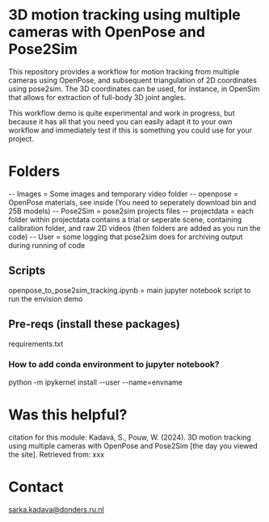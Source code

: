 ﻿# 3D motion tracking using multiple cameras with OpenPose and Pose2Sim

This repository provides a workflow for motion tracking from multiple cameras using OpenPose, and subsequent triangulation of 2D coordinates using pose2sim. The 3D coordinates can be used, for instance, in OpenSim that allows for extraction of full-body 3D joint angles.

This workflow demo is quite experimental and work in progress, but because it has all that you need you can easily adapt it to your own workflow and immediately test if this is something you could use for your project. 

# Folders
-- Images = Some images and temporary video folder
-- openpose = OpenPose materials, see inside (You need to seperately download bin and 25B models)
-- Pose2Sim = pose2sim projects files
-- projectdata = each folder within projectdata contains a trial or seperate scene, containing calibration folder, and raw 2D videos (then folders are added as you run the code)
-- User = some logging that pose2sim does for archiving output during running of code

## Scripts
openpose_to_pose2sim_tracking.ipynb = main jupyter notebook script to run the envision demo

## Pre-reqs (install these packages)
requirements.txt 

### How to add conda environment to jupyter notebook?
python -m ipykernel install --user --name=envname

# Was this helpful?

citation for this module: Kadavá, S., Pouw, W. (2024). 3D motion tracking using multiple cameras with OpenPose and Pose2Sim [the day you viewed the site]. Retrieved from: xxx

# Contact

sarka.kadava@donders.ru.nl